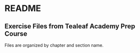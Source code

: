 # README #

## Exercise Files from Tealeaf Academy Prep Course ##
Files are organized by chapter and section name. 
